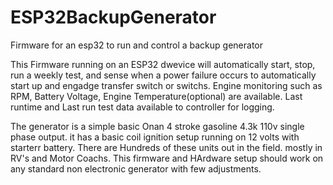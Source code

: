 # ESP32BackupGenerator
Firmware for an esp32 to run and control a backup generator

This Firmware running on an ESP32 dwevice will automatically start, stop, run a weekly test, and sense when a power failure occurs to automatically start up and engadge transfer switch or switchs. Engine monitoring such as RPM, Battery Voltage, Engine Temperature(optional) are available. Last runtime and Last run test data available to controller for logging.

The generator is a simple basic Onan 4 stroke gasoline 4.3k 110v single phase output. it has a basic coil ignition setup running on 12 volts with starterr battery. There are Hundreds of these units out in the field. mostly in RV's and Motor Coachs. This firmware and HArdware setup should work on any standard non electronic generator with few adjustments. 
